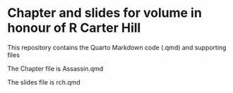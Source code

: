 # Chapter and slides for volume in honour of R Carter Hill

This repository contains the Quarto Markdown code (.qmd) and supporting files

The Chapter file is Assassin.qmd

The slides file is rch.qmd

